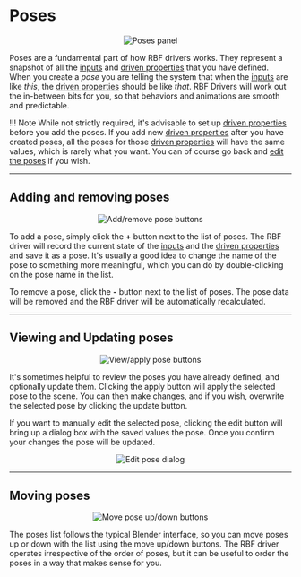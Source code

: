 # Poses

<p style="text-align:center"><img src="/img/poses_panel.jpg" alt="Poses panel"/></p>

Poses are a fundamental part of how RBF drivers works. They represent a snapshot of all the
[inputs](/user-guide/inputs) and [driven properties](/user-guide/driven-properties) that you
have defined. When you create a *pose* you are telling the system that when the
[inputs](/user-guide/inputs) are like *this*, the
[driven properties](/user-guide/driven-properties) should be like *that*. RBF Drivers will work
out the in-between bits for you, so that behaviors and animations are smooth and predictable.

!!! Note
    While not strictly required, it's advisable to set up
    [driven properties](/user-guide/driven-properties) before you add the poses. If you add new
    [driven properties](/user-guide/driven-properties) after you have created poses, all the poses
    for those [driven properties](/user-guide/driven-properties) will have the same values, which
    is rarely what you want. You can of course go back and
    [edit the poses](#viewing-and-updating-poses) if you wish.

___________________________________________________________________________________________________

## Adding and removing poses

<p style="text-align:center"><img src="/img/poses_panel_addremove.jpg" alt="Add/remove pose buttons"/></p>

To add a pose, simply click the **+** button next to the list of poses. The RBF driver will record
the current state of the [inputs](/user-guide/inputs) and the
[driven properties](/user-guide/driven-properties) and save it as a pose. It's usually a good idea
to change the name of the pose to something more meaningful, which you can do by double-clicking
on the pose name in the list.

To remove a pose, click the **-** button next to the list of poses. The pose data will be removed
and the RBF driver will be automatically recalculated.

___________________________________________________________________________________________________

## Viewing and Updating poses

<p style="text-align:center"><img src="/img/poses_panel_viewapply.jpg" alt="View/apply pose buttons"/></p>

It's sometimes helpful to review the poses you have already defined, and optionally update them.
Clicking the apply button will apply the selected pose to the scene. You can then make changes,
and if you wish, overwrite the selected pose by clicking the update button.

If you want to manually edit the selected pose, clicking the edit button will bring up a dialog box
with the saved values the pose. Once you confirm your changes the pose will be updated.

<p style="text-align:center"><img src="/img/poses_panel_edit.jpg" alt="Edit pose dialog"/></p>

___________________________________________________________________________________________________

## Moving poses

<p style="text-align:center"><img src="/img/poses_panel_moveupdown.jpg" alt="Move pose up/down buttons"/></p>

The poses list follows the typical Blender interface, so you can move poses up or down with the
list using the move up/down buttons. The RBF driver operates irrespective of the order of poses,
but it can be useful to order the poses in a way that makes sense for you.
